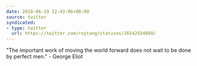 ```yaml
---
date: 2010-06-19 12:43:06+00:00
source: twitter
syndicated:
- type: twitter
  url: https://twitter.com/roytang/statuses/16542934689/
---
```


"The important work of moving the world forward does not wait to be done by perfect men." - George Eliot